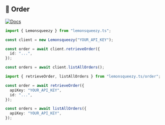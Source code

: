 ## 🧾 Order

[![Docs](https://img.shields.io/badge/-Docs-blue.svg?style=for-the-badge)](https://docs.lemonsqueezy.com/api/orders)

```typescript
import { Lemonsqueezy } from "lemonsqueezy.ts";

const client = new Lemonsqueezy("YOUR_API_KEY");

const order = await client.retrieveOrder({
  id: "...",
});

const orders = await client.listAllOrders();
```

```typescript
import { retrieveOrder, listAllOrders } from "lemonsqueezy.ts/order";

const order = await retrieveOrder({
  apiKey: "YOUR_API_KEY",
  id: "...",
});

const orders = await listAllOrders({
  apiKey: "YOUR_API_KEY",
});
```
